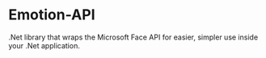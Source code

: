 # Emotion-API
.Net library that wraps the Microsoft Face API for easier, simpler use inside your .Net application.
